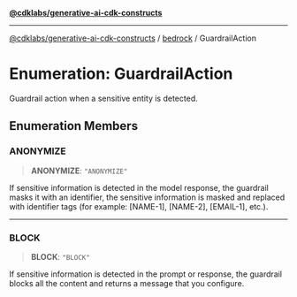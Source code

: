 [**@cdklabs/generative-ai-cdk-constructs**](../../../README.md)

***

[@cdklabs/generative-ai-cdk-constructs](../../../README.md) / [bedrock](../README.md) / GuardrailAction

# Enumeration: GuardrailAction

Guardrail action when a sensitive entity is detected.

## Enumeration Members

### ANONYMIZE

> **ANONYMIZE**: `"ANONYMIZE"`

If sensitive information is detected in the model response, the guardrail masks
it with an identifier, the sensitive information is masked and replaced with
identifier tags (for example: [NAME-1], [NAME-2], [EMAIL-1], etc.).

***

### BLOCK

> **BLOCK**: `"BLOCK"`

If sensitive information is detected in the prompt or response, the guardrail
blocks all the content and returns a message that you configure.
